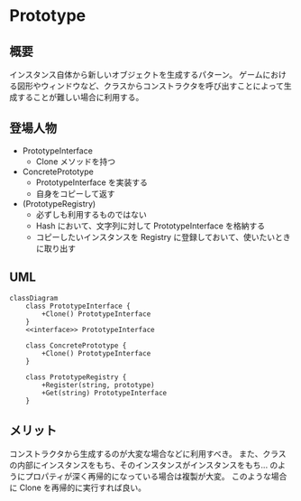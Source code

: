 
# Prototype

## 概要

インスタンス自体から新しいオブジェクトを生成するパターン。
ゲームにおける図形やウィンドウなど、クラスからコンストラクタを呼び出すことによって生成することが難しい場合に利用する。

## 登場人物

- PrototypeInterface
  - Clone メソッドを持つ
- ConcretePrototype
  - PrototypeInterface を実装する
  - 自身をコピーして返す
- (PrototypeRegistry)
  - 必ずしも利用するものではない
  - Hash において、文字列に対して PrototypeInterface を格納する
  - コピーしたいインスタンスを Registry に登録しておいて、使いたいときに取り出す

## UML

```mermaid
classDiagram
    class PrototypeInterface {
        +Clone() PrototypeInterface
    }
    <<interface>> PrototypeInterface

    class ConcretePrototype {
        +Clone() PrototypeInterface
    }

    class PrototypeRegistry {
        +Register(string, prototype)
        +Get(string) PrototypeInterface
    }
```

## メリット

コンストラクタから生成するのが大変な場合などに利用すべき。
また、クラスの内部にインスタンスをもち、そのインスタンスがインスタンスをもち... のようにプロパティが深く再帰的になっている場合は複製が大変。
このような場合に Clone を再帰的に実行すれば良い。

